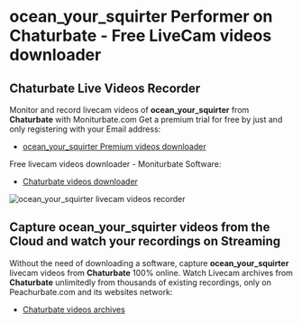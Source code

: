 # ocean_your_squirter Performer on Chaturbate - Free LiveCam videos downloader

## Chaturbate Live Videos Recorder

Monitor and record livecam videos of **ocean_your_squirter** from **Chaturbate** with Moniturbate.com
Get a premium trial for free by just and only registering with your Email address:
* [ocean_your_squirter Premium videos downloader](https://moniturbate.com/request-demo-licence-key.html)

Free livecam videos downloader - Moniturbate Software:
* [Chaturbate videos downloader](https://moniturbate.com/moniturbate-download-software.html)

![ocean_your_squirter livecam videos recorder](https://peachurnet.com/templates/moniturbate-software.png)


## Capture ocean_your_squirter videos from the Cloud and watch your recordings on Streaming

Without the need of downloading a software, capture **ocean_your_squirter** livecam videos from **Chaturbate** 100% online.
Watch Livecam archives from **Chaturbate** unlimitedly from thousands of existing recordings, only on Peachurbate.com and its websites network:
* [Chaturbate videos archives](https://peachurnet.com/)